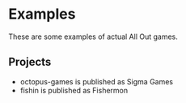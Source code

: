 # Examples
These are some examples of actual All Out games.

## Projects
 - octopus-games is published as Sigma Games
 - fishin is published as Fishermon